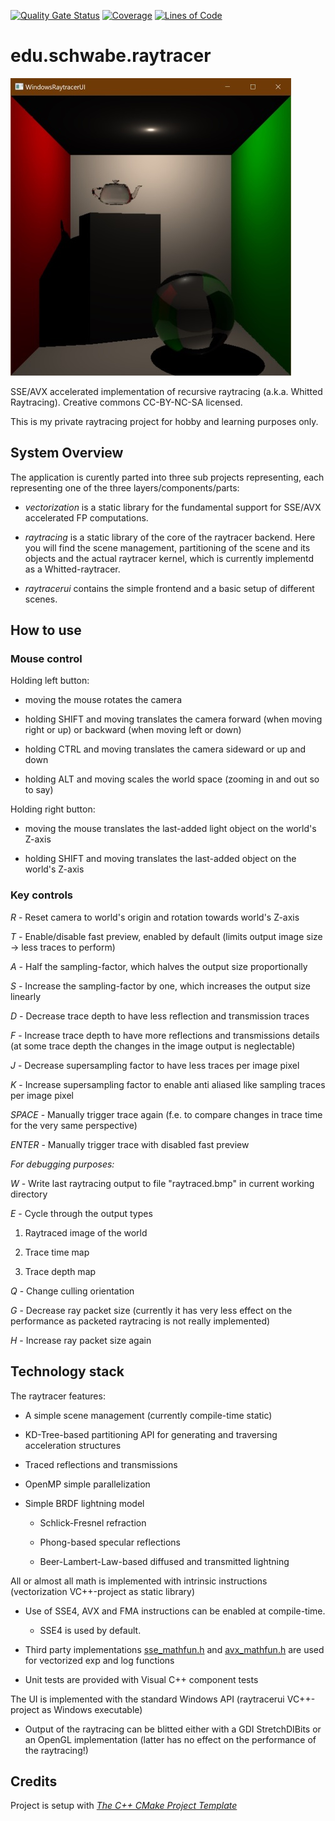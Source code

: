 [![Quality Gate Status](https://sonarcloud.io/api/project_badges/measure?project=edu.schwabe.raytracer&metric=alert_status)](https://sonarcloud.io/dashboard?id=edu.schwabe.raytracer)
[![Coverage](https://sonarcloud.io/api/project_badges/measure?project=edu.schwabe.raytracer&metric=coverage)](https://sonarcloud.io/dashboard?id=edu.schwabe.raytracer)
[![Lines of Code](https://sonarcloud.io/api/project_badges/measure?project=edu.schwabe.raytracer&metric=ncloc)](https://sonarcloud.io/dashboard?id=edu.schwabe.raytracer)

# edu.schwabe.raytracer

![alt text](./project-logo.jpg "Project Logo")

SSE/AVX accelerated implementation of recursive raytracing (a.k.a. Whitted Raytracing). Creative commons CC-BY-NC-SA licensed.

This is my private raytracing project for hobby and learning purposes only.


## System Overview

The application is curently parted into three sub projects representing, each representing one of the three layers/components/parts:

* _vectorization_ is a static library for the fundamental support for SSE/AVX accelerated FP computations.

* _raytracing_ is a static library of the core of the raytracer backend. Here you will find the scene management, partitioning of the scene and its objects and the actual raytracer kernel, which is currently implementd as a Whitted-raytracer.

* _raytracerui_ contains the simple frontend and a basic setup of different scenes.


## How to use

### Mouse control

Holding left button:

* moving the mouse rotates the camera

* holding SHIFT and moving translates the camera forward (when moving right or up) or backward (when moving left or down)

* holding CTRL and moving translates the camera sideward or up and down

* holding ALT and moving scales the world space (zooming in and out so to say)

Holding right button:

* moving the mouse translates the last-added light object on the world's Z-axis

* holding SHIFT and moving translates the last-added object on the world's Z-axis

### Key controls

*R* - Reset camera to world's origin and rotation towards world's Z-axis

*T* - Enable/disable fast preview, enabled by default (limits output image size -> less traces to perform)

*A* - Half the sampling-factor, which halves the output size proportionally

*S* - Increase the sampling-factor by one, which increases the output size linearly

*D* - Decrease trace depth to have less reflection and transmission traces

*F* - Increase trace depth to have more reflections and transmissions details (at some trace depth the changes in the image output is neglectable)

*J* - Decrease supersampling factor to have less traces per image pixel

*K* - Increase supersampling factor to enable anti aliased like sampling traces per image pixel

*SPACE* - Manually trigger trace again (f.e. to compare changes in trace time for the very same perspective)

*ENTER* - Manually trigger trace with disabled fast preview

_For debugging purposes:_

*W* - Write last raytracing output to file "raytraced.bmp" in current working directory

*E* - Cycle through the output types

1. Raytraced image of the world

1. Trace time map

1. Trace depth map

*Q* - Change culling orientation

*G* - Decrease ray packet size (currently it has very less effect on the performance as packeted raytracing is not really implemented)

*H* - Increase ray packet size again

## Technology stack

The raytracer features:

* A simple scene management (currently compile-time static)

* KD-Tree-based partitioning API for generating and traversing acceleration structures

* Traced reflections and transmissions

* OpenMP simple parallelization

* Simple BRDF lightning model

    * Schlick-Fresnel refraction

    * Phong-based specular reflections

    * Beer-Lambert-Law-based diffused and transmitted lightning

All or almost all math is implemented with intrinsic instructions (vectorization VC++-project as static library)

* Use of SSE4, AVX and FMA instructions can be enabled at compile-time.

  * SSE4 is used by default.

* Third party implementations [sse_mathfun.h](http://gruntthepeon.free.fr/ssemath/) and [avx_mathfun.h](http://software-lisc.fbk.eu/avx_mathfun/) are used for vectorized exp and log functions

* Unit tests are provided with Visual C++ component tests

The UI is implemented with the standard Windows API (raytracerui VC++-project as Windows executable)

* Output of the raytracing can be blitted either with a GDI StretchDIBits or an OpenGL implementation (latter has no effect on the performance of the raytracing!)


## Credits

Project is setup with *[The C++ CMake Project Template](https://github.com/cginternals/cmake-init)*

